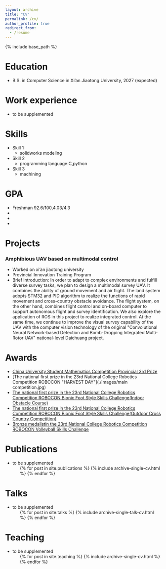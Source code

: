 ```yaml
---
layout: archive
title: "CV"
permalink: /cv/
author_profile: true
redirect_from:
  - /resume
---
```


{% include base_path %}

Education
======
* B.S. in Computer Science in Xi’an Jiaotong University, 2027 (expected)

Work experience
======
* to be supplemented
  
Skills
======
* Skill 1
  * solidworks modeling
* Skill 2
  * programming language:C,python
* Skill 3
  * machining

GPA
======
* Freshman 92.6/100,4.03/4.3
* 
* 
* 

Projects
======
### Amphibious UAV based on multimodal control
* Worked on xi’an jiaotong university
* Provincial Innovation Training Program
* Brief introduction: In order to adapt to complex environments and fulfill diverse survey tasks, we plan to design a
multimodal survey UAV. It combines the ability of ground movement and air flight. The land system adopts STM32 and
PID algorithm to realize the functions of rapid movement and cross-country obstacle avoidance. The flight system, on
the other hand, combines flight control and on-board computer to support autonomous flight and survey identification.
We also explore the application of ROS in this project to realize integrated control. At the same time, we continue to
improve the visual survey capability of the UAV with the computer vision technology of the original "Convolutional
Neural Network-based Detection and Bomb-Dropping Integrated Multi-Rotor UAV" national-level Daichuang project.

Awards
======
* [China University Student Mathematics Competition Provincial 3rd Prize](./images/math.jpg)
* [The national first prize in the 23rd National College Robotics Competition ROBOCON "HARVEST DAY"](./images/main competition.jpg)
* [The national first prize in the 23rd National College Robotics Competition ROBOCON Bionic Foot Style Skills Challenge(Indoor Obstacle Course) ](./images/Outdoor.jpg)
* [The national first prize in the 23rd National College Robotics Competition ROBOCON Bionic Foot Style Skills Challenge(Outdoor Cross Country Competition)](./images/Indoor.jpg)
* [Bronze medalistin the 23rd National College Robotics Competition ROBOCON Volleyball Skills Challenge](./images/vollyball.jpg)


Publications
======
* to be supplemented
  <ul>{% for post in site.publications %}
    {% include archive-single-cv.html %}
  {% endfor %}</ul>
  
Talks
======
* to be supplemented
  <ul>{% for post in site.talks %}
    {% include archive-single-talk-cv.html %}
  {% endfor %}</ul>
  
Teaching
======
* to be supplemented
  <ul>{% for post in site.teaching %}
    {% include archive-single-cv.html %}
  {% endfor %}</ul>
  

